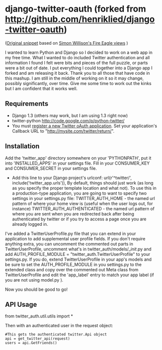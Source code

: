 # django-twitter-oauth (forked from http://github.com/henriklied/django-twitter-oauth)

([Original snippet](http://www.djangosnippets.org/snippets/1353/) based on [Simon Willison's Fire Eagle views](http://www.djangosnippets.org/snippets/655/) )

I wanted to learn Python and Django so I decided to work on a web app in my free time. What I wanted to do included Twitter authentication and all information I found I felt were bits and pieces of the full puzzle, or parts were a bit out of date. I put everything I could together into a Django app I forked and am releasing it back. Thank you to all those that have code in this mashup. I am still in the middle of working on it so it may change, possibly significantly, over time. Give me some time to work out the kinks but I am confident that it works well.
## Requirements
- Django 1.3 (others may work, but I am using 1.3 right now)
- twitter-python http://code.google.com/p/python-twitter/
- You must [register a new Twitter oAuth application](http://twitter.com/oauth_clients/). Set your application's Callback URL to "http://mysite.com/twitter/return/".

## Installation
Add the 'twitter_app' directory somewhere on your 'PYTHONPATH', put it into 'INSTALLED_APPS' in your settings file.
Fill in your CONSUMER_KEY and CONSUMER_SECRET in your settings file.

- Add this line to your Django project's urlconf: 
    url(r'^twitter/', include('twitter_app.urls')),
By default, things should just work (as long as you specify the proper template location and what not).
To use this in a production-type application, you are going to want to specify two settings in your settings.py file:
TWITTER_AUTH_HOME - the named url pattern of where your home view is (useful when the user logs out, for instance)
TWITTER_AUTH_AUTHENTICATED - the named url pattern of where you are sent when you are redirected back after being authenticated by twitter or if you try to access a page once you are already logged in.


I've added a TwitterUserProfile.py file that you can extend in your application to add supplemental user profile fields. If you don't require anything extra, you can uncomment the commented out parts in TwitterUserProfile, uncomment what's in twitter_auth/models/__init_.py and add AUTH_PROFILE_MODULE = "twitter_auth.TwitterUserProfile" to your settings.py.
If you do, extend TwitterUserProfile in your app's models and be sure to set the AUTH_PROFILE_MODULE in you settings.py to the extended class and copy over the commented out Meta class from TwitterUserProfile and edit the 'app_label' entry to match your app label (if you are not using model.py  ).

Now you should be good to go!

## API Usage
from twitter_auth.util.utils import *


Then with an authenticated user in the request object:
    

    #This gets the authenticated twitter.Api object
    api = get_twitter_api(request)
    users = api.GetFriends()
